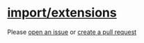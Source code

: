 [import/extensions](https://github.com/import-js/eslint-plugin-import/blob/v2.25.4/docs/rules/extensions.md)
============================================================================================================
Please [open an issue](https://github.com/rasenplanscher/eslint-config-rasenplanscher/issues/new)
or [create a pull request](https://github.com/rasenplanscher/eslint-config-rasenplanscher/edit/main/src/rules-configurations/import/extensions.md)